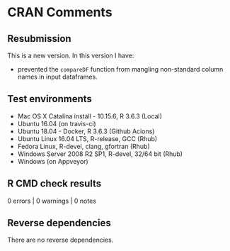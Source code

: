 # CRAN Comments

## Resubmission

This is a new version. In this version I have:

* prevented the `compareDF` function from mangling non-standard column names in input dataframes.

## Test environments

*  Mac OS X Catalina install - 10.15.6, R 3.6.3 (Local)
*  Ubuntu 16.04 (on travis-ci)
*  Ubuntu 18.04 - Docker, R 3.6.3 (Github Acions)
*  Ubuntu Linux 16.04 LTS, R-release, GCC (Rhub)
*  Fedora Linux, R-devel, clang, gfortran (Rhub)
*  Windows Server 2008 R2 SP1, R-devel, 32/64 bit (Rhub)
*  Windows (on Appveyor)

## R CMD check results

0 errors | 0 warnings | 0 notes

## Reverse dependencies

There are no reverse dependencies.

